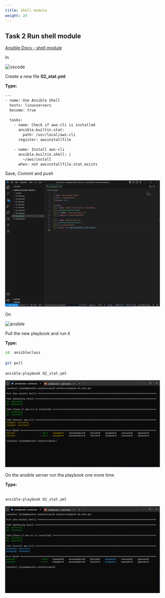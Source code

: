 ```yaml
---
title: Shell module
weight: 20
---
```


## Task 2 Run shell module

[Ansible Docs - shell module](https://docs.ansible.com/ansible/latest/collections/ansible/builtin/shell_module.html)

In

![vscode](/images/student-vscode.png)

Create a new file __02_stat.yml__

__Type:__

```ansible
---
- name: Use Ansible Shell
  hosts: linuxservers
  become: true

  tasks:
    - name: Check if aws-cli is installed
      ansible.builtin.stat:
        path: /usr/local/aws-cli
      register: awsinstallfile

    - name: Install aws-cli
      ansible.builtin.shell: |
        ~/aws/install
      when: not awsinstallfile.stat.exists

```

Save, Commit and push

![Alt text](images/001_ansible_stat2_playbook.png?raw=true "ansible stat playbook")

On

![ansible](/images/ansible.png)

Pull the new playbook and run it

__Type:__

```bash
cd  ansibleclass

git pull

ansible-playbook 02_stat.yml 

```

![Alt text](images/002_ansible_stat2_playbook_run.png?raw=true "ansible stat playbook run")

On the ansible server run the playbook one more time

__Type:__

```bash

ansible-playbook 02_stat.yml 

```

![Alt text](images/003_ansible_stat2_playbook_run.png?raw=true "ansible stat playbook run second")

